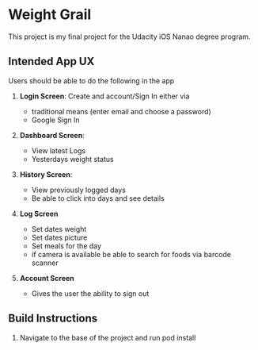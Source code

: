 # Weight Grail
This project is my final project for the Udacity iOS Nanao degree program. 

## Intended App UX
Users should be able to do the following in the app
1) **Login Screen**: Create and account/Sign In either via 
    - traditional means (enter email and choose a password) 
    - Google Sign In
    
2) **Dashboard Screen**:
    - View latest Logs
    - Yesterdays weight status
3) **History Screen**:
    - View previously logged days
    - Be able to click into days and see details
4) **Log Screen**
    - Set dates weight
    - Set dates picture
    - Set meals for the day
    - if camera is available be able to search for foods via barcode scanner
    
5) **Account Screen**
    - Gives the user the ability to sign out

## Build Instructions
1) Navigate to the base of the project and run pod install
